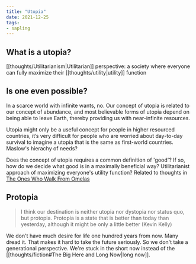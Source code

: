 ```yaml
---
title: "Utopia"
date: 2021-12-25
tags:
- sapling
---
```


## What is a utopia?
[[thoughts/Utilitarianism|Utilitarian]] perspective: a society where everyone can fully maximize their [[thoughts/utility|utility]] function

## Is one even possible?
In a scarce world with infinite wants, no. Our concept of utopia is related to our concept of abundance, and most believable forms of utopia depend on being able to leave Earth, thereby providing us with near-infinite resources.

Utopia might only be a useful concept for people in higher resourced countries, it’s very difficult for people who are worried about day-to-day survival to imagine a utopia that is the same as first-world countries. Maslow's hierachy of needs?

Does the concept of utopia requires a common definition of 'good'? If so, how do we decide what good is in a maximally beneficial way? Utilitarianist approach of maximizing everyone's utility function? Related to thoughts in [The Ones Who Walk From Omelas](thoughts/The%20ones%20who%20walk%20away%20from%20Omelas.md)

## Protopia

> I think our destination is neither utopia nor dystopia nor status quo, but protopia. Protopia is a state that is better than today than yesterday, although it might be only a little better (Kevin Kelly)

We don't have much desire for life one hundred years from now. Many dread it. That makes it hard to take the future seriously. So we don't take a generational perspective. We're stuck in the short now instead of the [[thoughts/fiction#The Big Here and Long Now|long now]].